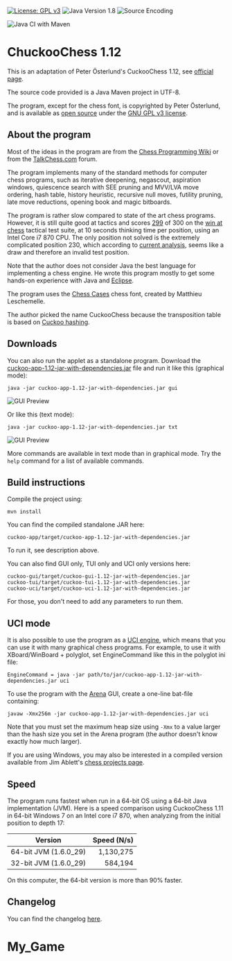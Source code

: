 [![License: GPL v3](https://img.shields.io/badge/License-GPL%20v3-blue.svg)](http://www.gnu.org/licenses/gpl-3.0)
![Java Version 1.8](https://img.shields.io/badge/Java%20Version-1.8-blue.svg)
![Source Encoding](https://img.shields.io/badge/Source%20Encoding-UTF--8-blue)

![Java CI with Maven](https://github.com/sauce-code/cuckoo/workflows/Java%20CI%20with%20Maven/badge.svg)

# ChuckooChess 1.12

This is an adaptation of Peter Österlund's CuckooChess 1.12, see [official page](http://hem.bredband.net/petero2b/javachess/index.html).

The source code provided is a Java Maven project in UTF-8.

The program, except for the chess font, is copyrighted by Peter Österlund, and is available as [open source](http://www.opensource.org/) under the [GNU GPL v3 license](http://www.gnu.org/licenses/gpl.html).

## About the program

Most of the ideas in the program are from the [Chess Programming Wiki](http://chessprogramming.wikispaces.com/) or from the [TalkChess.com](http://talkchess.com/forum/) forum.

The program implements many of the standard methods for computer chess programs, such as iterative deepening, negascout, aspiration windows, quiescence search with SEE pruning and MVV/LVA move ordering, hash table, history heuristic, recursive null moves, futility pruning, late move reductions, opening book and magic bitboards.

The program is rather slow compared to state of the art chess programs. However, it is still quite good at tactics and scores [299](http://hem.bredband.net/petero2b/javachess/wac_10s.txt) of 300 on the [win at chess](http://chessprogramming.wikispaces.com/Test-Positions) tactical test suite, at 10 seconds thinking time per position, using an Intel Core i7 870 CPU. The only position not solved is the extremely complicated position 230, which according to [current analysis](http://rybkaforum.net/cgi-bin/rybkaforum/topic_show.pl?tid=18403), seems like a draw and therefore an invalid test position.

Note that the author does not consider Java the best language for implementing a chess engine. He wrote this program mostly to get some hands-on experience with Java and [Eclipse](http://www.eclipse.org/).

The program uses the [Chess Cases](http://www.chessvariants.org/d.font/) chess font, created by Matthieu Leschemelle.

The author picked the name CuckooChess because the transposition table is based on [Cuckoo hashing](http://en.wikipedia.org/wiki/Cuckoo_hashing).

## Downloads

You can also run the applet as a standalone program. Download the [cuckoo-app-1.12-jar-with-dependencies.jar](https://github.com/sauce-code/cuckoo/releases/download/1.12/cuckoo-app-1.12-jar-with-dependencies.jar) file and run it like this (graphical mode):

    java -jar cuckoo-app-1.12-jar-with-dependencies.jar gui

![GUI Preview](doc/img/gui-preview.png)
    
Or like this (text mode):

    java -jar cuckoo-app-1.12-jar-with-dependencies.jar txt

![GUI Preview](doc/img/tui-preview.png)

More commands are available in text mode than in graphical mode. Try the `help` command for a list of available commands.

## Build instructions

Compile the project using:

    mvn install

You can find the compiled standalone JAR here:

    cuckoo-app/target/cuckoo-app-1.12-jar-with-dependencies.jar

To run it, see description above.


You can also find GUI only, TUI only and UCI only versions here:

    cuckoo-gui/target/cuckoo-gui-1.12-jar-with-dependencies.jar
    cuckoo-tui/target/cuckoo-tui-1.12-jar-with-dependencies.jar
    cuckoo-uci/target/cuckoo-uci-1.12-jar-with-dependencies.jar

For those, you don't need to add any parameters to run them.

## UCI mode

It is also possible to use the program as a [UCI engine](http://en.wikipedia.org/wiki/Universal_Chess_Interface), which means that you can use it with many graphical chess programs. For example, to use it with XBoard/WinBoard + polyglot, set EngineCommand like this in the polyglot ini file:

    EngineCommand = java -jar path/to/jar/cuckoo-app-1.12-jar-with-dependencies.jar uci

To use the program with the [Arena](http://www.playwitharena.com/) GUI, create a one-line bat-file containing:

    javaw -Xmx256m -jar cuckoo-app-1.12-jar-with-dependencies.jar uci

Note that you must set the maximum heap size using `-Xmx` to a value larger than the hash size you set in the Arena program (the author doesn't know exactly how much larger).

If you are using Windows, you may also be interested in a compiled version available from Jim Ablett's [chess projects page](http://jim-ablett.co.de/).

## Speed

The program runs fastest when run in a 64-bit OS using a 64-bit Java implementation (JVM). Here is a speed comparison using CuckooChess 1.11 in 64-bit Windows 7 on an Intel core i7 870, when analyzing from the initial position to depth 17:

| Version               | Speed (N/s) |
| --------------------- | ----------: |
| 64-bit JVM (1.6.0_29) |   1,130,275 |
| 32-bit JVM (1.6.0_29) |     584,194 |

On this computer, the 64-bit version is more than 90% faster. 

## Changelog

You can find the changelog [here](CHANGELOG.md).
# My_Game
